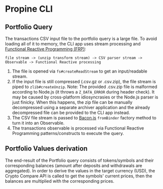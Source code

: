 # Propine CLI

## Portfolio Query

The transactions CSV input file to the portfolio query is a large file. To avoid loading all of it to memory, the CLI app uses stream processing and [Functional Reactive Programming (FRP)](https://en.wikipedia.org/wiki/Functional_reactive_programming):

```
file stream -> (unzip transform stream) -> CSV parser stream -> Observable -> Functional Reactive processing
```

1. The file is opened via `fs#createReadStream` to get an input/readable stream.
1. If the input file is still compressed (.csv.gz or .csv.zip), the file stream is piped to `zlib#createUnzip`. Note: The provided .csv.zip file is malformed according to Node.js (it throws a `Z_DATA_ERROR` during header check). It may be caused by cross-platform idiosyncrasies or the Node.js parser is just finicky. When this happens, the zip file can be manually decompressed using a separate archiver application and the already decompressed file can be provided to the CLI app instead.
1. The CSV file stream is passed to [Bacon.js](https://baconjs.github.io/api3/index.html) `fromBinder` factory method to turn it into an Observable.
1. The transactions observable is processed via Functional Reactive Programming patterns/constructs to execute the query.

## Portfolio Values derivation

The end-result of the Portfolio query consists of tokens/symbols and their corresponding balances (amount after deposits and withdrawals are aggregated). In order to derive the values in the target currency (USD), the Crypto Compare API is called to get the symbols' current prices, then the balances are multiplied with the corresponding prices.
